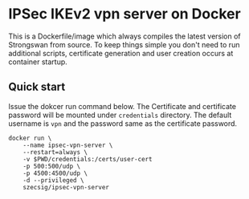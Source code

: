 # IPSec IKEv2 vpn server on Docker

This is a Dockerfile/image which always compiles the latest version of Strongswan from source. To keep things simple you don't need to run additional scripts, certificate generation and user creation occurs at container startup.

## Quick start

Issue the dokcer run command below. The Certificate and certificate password will be mounted under `credentials` directory. The default username is `vpn` and the password same as the certificate password.   

```
docker run \
    --name ipsec-vpn-server \
    --restart=always \
    -v $PWD/credentials:/certs/user-cert
    -p 500:500/udp \
    -p 4500:4500/udp \
    -d --privileged \
    szecsig/ipsec-vpn-server
```